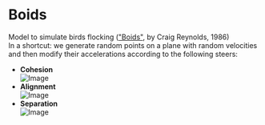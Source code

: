 # Boids
Model to simulate birds flocking (["Boids"](https://en.wikipedia.org/wiki/Boids), by Craig Reynolds, 1986)\
In a shortcut: we generate random points on a plane with random velocities and then modify their accelerations according to the following steers:
- **Cohesion**\
![Image](https://upload.wikimedia.org/wikipedia/commons/2/2b/Rule_cohesion.gif)
- **Alignment**\
![Image](https://upload.wikimedia.org/wikipedia/commons/e/e1/Rule_alignment.gif)
- **Separation**\
![Image](https://upload.wikimedia.org/wikipedia/commons/e/e1/Rule_separation.gif)
